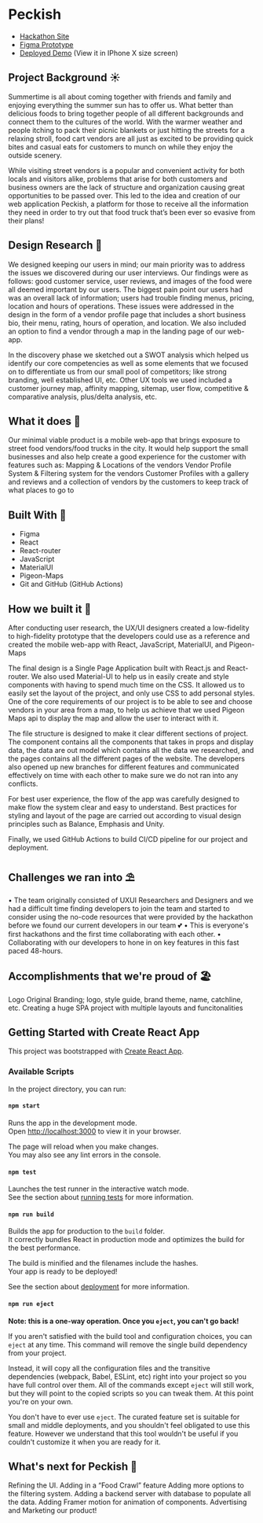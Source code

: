 # Peckish

- [Hackathon Site](https://www.freyhacks.tech/)
- [Figma Prototype](https://www.figma.com/proto/QPVJhFRFOe6qEbGdn7UMuV/Peckish-Prototype?page-id=32%3A2722&node-id=42%3A3322&viewport=704%2C668%2C0.22&scaling=scale-down&starting-point-node-id=42%3A3322&show-proto-sidebar=1)
- [Deployed Demo]() (View it in IPhone X size screen)
## Project Background ☀️

Summertime is all about coming together with friends and family and enjoying everything the summer sun has to offer us. What better than delicious foods to bring together people of all different backgrounds and connect them to the cultures of the world. With the warmer weather and people itching to pack their picnic blankets or just hitting the streets for a relaxing stroll, food cart vendors are all just as excited to be providing quick bites and casual eats for customers to munch on while they enjoy the outside scenery. 

While visiting street vendors is a popular and convenient activity for both locals and visitors alike, problems that arise for both customers and business owners are the lack of structure and organization causing great opportunities to be passed over. This led to the idea and creation of our web application Peckish, a platform for those to receive all the information they need in order to try out that food truck that’s been ever so evasive from their plans!

## Design Research 🔎

We designed keeping our users in mind; our main priority was to address the issues we discovered during our user interviews. Our findings were as follows: good customer service, user reviews, and images of the food were all deemed important by our users. The biggest pain point our users had was an overall lack of information; users had trouble finding menus, pricing, location and hours of operations. These issues were addressed in the design in the form of a vendor profile page that includes a short business bio, their menu, rating, hours of operation, and location. We also included an option to find a vendor through a map in the landing page of our web-app. 

In the discovery phase we sketched out a SWOT analysis which helped us identify our core competencies as well as some elements that we focused on to differentiate us from our small pool of competitors; like strong branding, well established UI, etc. Other UX tools we used included a customer journey map, affinity mapping, sitemap, user flow, competitive & comparative analysis, plus/delta analysis, etc. 

## What it does 🚚

Our minimal viable product is a mobile web-app that brings exposure to street food vendors/food trucks in the city. It would help support the small businesses and also help create a good experience for the customer with features such as: 
Mapping & Locations of the vendors 
Vendor Profile System & Filtering system for the vendors 
Customer Profiles with a gallery and reviews and a collection of vendors by the customers to keep track of what places to go to

## Built With 🎢

- Figma 
- React
- React-router
- JavaScript
- MaterialUI 
- Pigeon-Maps
- Git and GitHub (GitHub Actions)

## How we built it 🍉

After conducting user research, the UX/UI designers created a low-fidelity to high-fidelity prototype that the developers could use as a reference and created the mobile web-app with React, JavaScript, MaterialUI, and Pigeon-Maps 

The final design is a Single Page Application built with React.js and React-router. We also used Material-UI to help us in easily create and style components with having to spend much time on the CSS. It allowed us to easily set the layout of the project, and only use CSS to add personal styles. One of the core requirements of our project is to be able to see and choose vendors in your area from a map, to help us achieve that we used Pigeon Maps api to display the map and allow the user to interact with it.

The file structure is designed to make it clear different sections of project. The component contains all the components that takes in props and display data, the data are out model which contains all the data we researched, and the pages contains all the different pages of the website. The developers also opened up new branches for different features and communicated effectively on time with each other to make sure we do not ran into any conflicts.

For best user experience, the flow of the app was carefully designed to make flow the system clear and easy to understand. Best practices for styling and layout of the page are carried out according to visual design principles such as Balance, Emphasis and Unity.

Finally, we used GitHub Actions to build CI/CD pipeline for our project and deployment.

## Challenges we ran into ⛱

• The team originally consisted of UXUI Researchers and Designers and we had a difficult time finding developers to join the team and started to consider using the no-code resources that were provided by the hackathon before we found our current developers in our team 💕
• This is everyone's first hackathons and the first time collaborating with each other.
• Collaborating with our developers to hone in on key features in this fast paced 48-hours.

## Accomplishments that we're proud of 🏖

Logo
Original Branding; logo, style guide, brand theme, name, catchline, etc. 
Creating a huge SPA project with multiple layouts and funcitonalities

## Getting Started with Create React App

This project was bootstrapped with [Create React App](https://github.com/facebook/create-react-app).

### Available Scripts

In the project directory, you can run:

#### `npm start`

Runs the app in the development mode.\
Open [http://localhost:3000](http://localhost:3000) to view it in your browser.

The page will reload when you make changes.\
You may also see any lint errors in the console.

#### `npm test`

Launches the test runner in the interactive watch mode.\
See the section about [running tests](https://facebook.github.io/create-react-app/docs/running-tests) for more information.

#### `npm run build`

Builds the app for production to the `build` folder.\
It correctly bundles React in production mode and optimizes the build for the best performance.

The build is minified and the filenames include the hashes.\
Your app is ready to be deployed!

See the section about [deployment](https://facebook.github.io/create-react-app/docs/deployment) for more information.

#### `npm run eject`

**Note: this is a one-way operation. Once you `eject`, you can't go back!**

If you aren't satisfied with the build tool and configuration choices, you can `eject` at any time. This command will remove the single build dependency from your project.

Instead, it will copy all the configuration files and the transitive dependencies (webpack, Babel, ESLint, etc) right into your project so you have full control over them. All of the commands except `eject` will still work, but they will point to the copied scripts so you can tweak them. At this point you're on your own.

You don't have to ever use `eject`. The curated feature set is suitable for small and middle deployments, and you shouldn't feel obligated to use this feature. However we understand that this tool wouldn't be useful if you couldn't customize it when you are ready for it.

## What's next for Peckish 🗽

Refining the UI.
Adding in a “Food Crawl” feature
Adding more options to the filtering system.
Adding a backend server with database to populate all the data.
Adding Framer motion for animation of components.
Advertising and Marketing our product!

